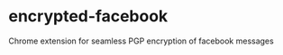 encrypted-facebook
==================

Chrome extension for seamless PGP encryption of facebook messages
